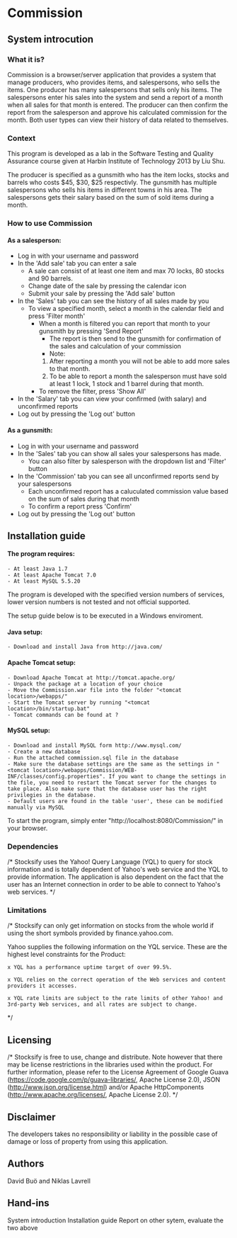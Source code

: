 # Commission

## System introcution

### What it is?

Commission is a browser/server application that provides a system that manage producers, who provides items, and salespersons, who sells the items. One producer has many salespersons that sells only his items. The salespersons enter his sales into the system and send a report of a month when all sales for that month is entered. The producer can then confirm the report from the salesperson and approve his calculated commission for the month. Both user types can view their history of data related to themselves.

### Context

This program is developed as a lab in the Software Testing and Quality Assurance course given at Harbin Institute of Technology 2013 by Liu Shu.

The producer is specified as a gunsmith who has the item locks, stocks and barrels who costs $45, $30, $25 respectivly. The gunsmith has multiple salespersons who sells his items in different towns in his area. The salespersons gets their salary based on the sum of sold items during a month.

### How to use Commission

#### As a salesperson:
* Log in with your username and password
* In the 'Add sale' tab you can enter a sale
	* A sale can consist of at least one item and max 70 locks, 80 stocks and 90 barrels.
	* Change date of the sale by pressing the calendar icon
	* Submit your sale by pressing the 'Add sale' button
* In the 'Sales' tab you can see the history of all sales made by you
	* To view a specified month, select a month in the calendar field and press 'Filter month'
		* When a month is filtered you can report that month to your gunsmith by pressing 'Send Report'
			* The report is then send to the gunsmith for confirmation of the sales and calculation of your commission
			* Note:
			1) After reporting a month you will not be able to add more sales to that month.
			2) To be able to report a month the salesperson must have sold at least 1 lock, 1 stock and 1 barrel during that month.
		* To remove the filter, press 'Show All'
* In the 'Salary' tab you can view your confirmed (with salary) and unconfirmed reports
* Log out by pressing the 'Log out' button

#### As a gunsmith:
* Log in with your username and password
* In the 'Sales' tab you can show all sales your salespersons has made.
	* You can also filter by salesperson with the dropdown list and 'Filter' button
* In the 'Commission' tab you can see all unconfirmed reports send by your salespersons
	* Each unconfirmed report has a caluculated commission value based on the sum of sales during that month
	* To confirm a report press 'Confirm'
* Log out by pressing the 'Log out' button

## Installation guide

#### The program requires:
	- At least Java 1.7
	- At least Apache Tomcat 7.0
	- At least MySQL 5.5.20
The program is developed with the specified version numbers of services, lower version numbers is not tested and not official supported.

The setup guide below is to be executed in a Windows enviroment.

#### Java setup:
	- Download and install Java from http://java.com/

#### Apache Tomcat setup:
	- Download Apache Tomcat at http://tomcat.apache.org/
	- Unpack the package at a location of your choice
	- Move the Commission.war file into the folder "<tomcat location>/webapps/"
	- Start the Tomcat server by running "<tomcat location>/bin/startup.bat"
	- Tomcat commands can be found at ?

#### MySQL setup:
	- Download and install MySQL form http://www.mysql.com/
	- Create a new database
	- Run the attached commission.sql file in the database
	- Make sure the database settings are the same as the settings in "<tomcat location>/webapps/Commission/WEB-INF/classes/config.properties". If you want to change the settings in the file, you need to restart the Tomcat server for the changes to take place. Also make sure that the database user has the right privilegies in the database.
	- Default users are found in the table 'user', these can be modified manually via MySQL

To start the program, simply enter "http://localhost:8080/Commission/" in your browser.

### Dependencies

/*
Stocksify uses the Yahoo! Query Language (YQL) to query for stock information and is totally dependent of Yahoo's web service and the YQL to provide information. The application is also dependent on the fact that the user has an Internet connection in order to be able to connect to Yahoo's web services.
*/

### Limitations


/*
Stocksify can only get information on stocks from the whole world if using the short symbols provided by finance.yahoo.com.

Yahoo supplies the following information on the YQL service. These are the highest level constraints for the Product:

	x YQL has a performance uptime target of over 99.5%.

	x YQL relies on the correct operation of the Web services and content providers it accesses.

	x YQL rate limits are subject to the rate limits of other Yahoo! and 3rd-party Web services, and all rates are subject to change.
*/

## Licensing


/*
Stocksify is free to use, change and distribute. Note however that there may be license restrictions in the libraries used within the product. For further information, please refer to the License Agreement of Google Guava (https://code.google.com/p/guava-libraries/, Apache License 2.0), JSON (http://www.json.org/license.html) and/or Apache HttpComponents (http://www.apache.org/licenses/, Apache License 2.0).
*/


## Disclaimer

The developers takes no responsibility or liability in the possible case of damage or loss of property from using this application.

## Authors

David Buö and Niklas Lavrell

Hand-ins
---------------
System introduction
Installation guide
Report on other sytem, evaluate the two above